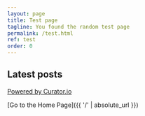 ```yaml
---
layout: page
title: Test page
tagline: You found the random test page
permalink: /test.html
ref: test
order: 0
---
```


## Latest posts

<!-- Place <div> tag where you want the feed to appear -->
<div id="curator-feed-default-layout"><a href="https://curator.io" target="_blank" class="crt-logo crt-tag">Powered by Curator.io</a></div>

[Go to the Home Page]({{ '/' | absolute_url }})
